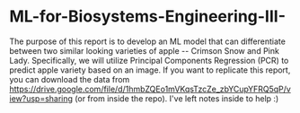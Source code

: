 # ML-for-Biosystems-Engineering-III-
The purpose of this report is to develop an ML model that can differentiate between two similar looking varieties of apple -- Crimson Snow and Pink Lady. Specifically, we will utilize Principal Components Regression (PCR) to predict apple variety based on an image.
If you want to replicate this report, you can download the data from https://drive.google.com/file/d/1hmbZQEo1mVKqsTzcZe_zbYCupYFRQ5qP/view?usp=sharing (or from inside the repo). I've left notes inside to help :)

